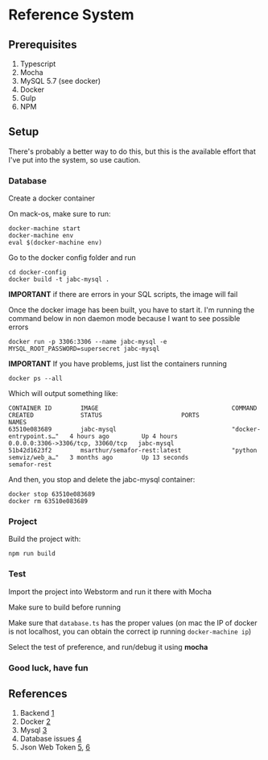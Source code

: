 # Reference System

## Prerequisites


1. Typescript
1. Mocha
1. MySQL 5.7 (see docker)
1. Docker
1. Gulp
1. NPM


## Setup

There's probably a better way to do this, but this is the available effort that I've put into the system, so use caution.


### Database

Create a docker container

On mack-os, make sure to run:

```
docker-machine start
docker-machine env
eval $(docker-machine env)
```

Go to the docker config folder and run

```
cd docker-config
docker build -t jabc-mysql .
```

**IMPORTANT** if there are errors in your SQL scripts, the image will fail

Once the docker image has been built, you have to start it. I'm running the command below in non daemon mode because I want to see possible errors

```
docker run -p 3306:3306 --name jabc-mysql -e MYSQL_ROOT_PASSWORD=supersecret jabc-mysql

```

**IMPORTANT** If you have problems, just list the containers running


```
docker ps --all
```

Which will output something like:

```
CONTAINER ID        IMAGE                                     COMMAND                  CREATED             STATUS                      PORTS                               NAMES
63510e083689        jabc-mysql                                "docker-entrypoint.s…"   4 hours ago         Up 4 hours                  0.0.0.0:3306->3306/tcp, 33060/tcp   jabc-mysql
51b42d1623f2        msarthur/semafor-rest:latest              "python semviz/web_a…"   3 months ago        Up 13 seconds                                                   semafor-rest
```

And then, you stop and delete the jabc-mysql container:

```
docker stop 63510e083689
docker rm 63510e083689
```

### Project

Build the project with:

```
npm run build
```

### Test

Import the project into Webstorm and run it there with Mocha

Make sure to build before running

Make sure that `database.ts` has the proper values (on mac the IP of docker is not localhost, you can obtain the correct ip running `docker-machine ip`)


Select the test of preference, and run/debug it using **mocha**


### Good luck, have fun



## References

1. Backend [1](https://mherman.org/blog/developing-a-restful-api-with-node-and-typescript/)
1. Docker [2](https://medium.com/@lvthillo/customize-your-mysql-database-in-docker-723ffd59d8fb)
1. Mysql [3](https://github.com/mysqljs/mysql)
1. Database issues [4](https://stackoverflow.com/questions/51046665/mocha-hangs-after-tests-have-finished)
1. Json Web Token [5](https://jwt.io/introduction/), [6](https://medium.com/dev-bits/a-guide-for-adding-jwt-token-based-authentication-to-your-single-page-nodejs-applications-c403f7cf04f4)

